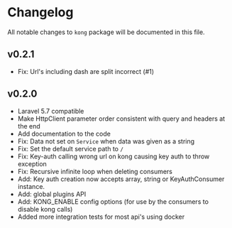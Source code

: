 # Changelog

All notable changes to `kong` package will be documented in this file.

## v0.2.1
* Fix: Url's including dash are split incorrect (#1)

## v0.2.0

* Laravel 5.7 compatible
* Make HttpClient parameter order consistent with query and headers at the end
* Add documentation to the code
* Fix: Data not set on `Service` when data was given as a string
* Fix: Set the default service path to `/`
* Fix: Key-auth calling wrong url on kong causing key auth to throw exception
* Fix: Recursive infinite loop when deleting consumers
* Add: Key auth creation now accepts array, string or KeyAuthConsumer instance.
* Add: global plugins API
* Add: KONG_ENABLE config options (for use by the consumers to disable kong calls)
* Added more integration tests for most api's using docker
